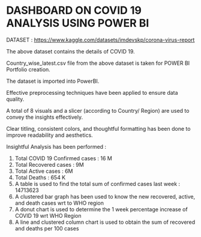 # DASHBOARD ON COVID 19 ANALYSIS USING POWER BI

DATASET :
https://www.kaggle.com/datasets/imdevskp/corona-virus-report

The above dataset contains the details of COVID 19.

Country_wise_latest.csv file from the above dataset is taken for POWER BI Portfolio creation.

The dataset is imported into PowerBI.

Effective preprocessing techniques have been applied to ensure data quality.

A total of 8 visuals and a slicer (according to Country/ Region) are used to convey the insights effectively.

Clear titling, consistent colors, and thoughtful formatting has been done to improve readability and aesthetics.

Insightful Analysis has been performed :
1) Total COVID 19 Confirmed cases : 16 M
2) Total Recovered cases : 9M
3) Total Active cases : 6M
4) Total Deaths : 654 K
5) A table is used to find the total sum of confirmed cases last week : 14713623
6) A clustered bar graph has been used to know the new recovered, active, and death cases wrt to WHO region
7) A donut chart is used to determine the 1 week percentage increase of COVID 19 wrt WHO Region
8) A line and clustered column chart is used to obtain the sum of recovered and deaths per 100 cases


